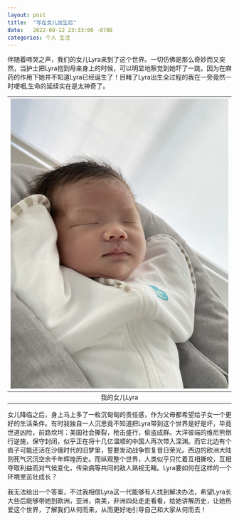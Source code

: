 ```yaml
---
layout: post
title:  "写在女儿出生后"
date:   2022-09-12 23:33:00 -0700
categories: 个人 生活
---
```

伴随着啼哭之声，我们的女儿Lyra来到了这个世界。一切仿佛是那么奇妙而又突然，当护士把Lyra抱到母亲身上的时候，可以明显地察觉到她吓了一跳，因为在麻药的作用下她并不知道Lyra已经诞生了！目睹了Lyra出生全过程的我在一旁竟然一时哽咽,生命的延续实在是太神奇了。

| ![Lyra](/assets/lyra.jpg) |
|:--:| 
| 我的女儿Lyra |

女儿降临之后，身上马上多了一枚沉甸甸的责任感，作为父母都希望给子女一个更好的生活条件。有时我独自一人沉思竟不知道把Lyra带到这个世界是好是坏，毕竟世道凶险，前路坎坷：美国社会撕裂，枪击盛行，偷盗成群。大洋彼端的维尼熊倒行逆施，保守封闭，似乎正在将十几亿温顺的中国人再次带入深渊。而它北边有个疯子可能还活在沙俄时代的旧梦里，誓要发动战争恢复昔日荣光。西边的欧洲大陆则死气沉沉空余千年辉煌历史。而纵观整个世界，人类似乎只忙着互相撕咬，互相夺取利益而对气候变化，传染病等共同的敌人熟视无睹。Lyra要如何在这样的一个环境里茁壮成长？

我无法给出一个答案，不过我相信Lyra这一代能够有人找到解决办法，希望Lyra长大些后能够带她到欧洲，亚洲，南美，非洲四处走走看看，给她讲解历史，让她热爱这个世界，了解我们从何而来，从而更好地引导自己和大家从何而去！




